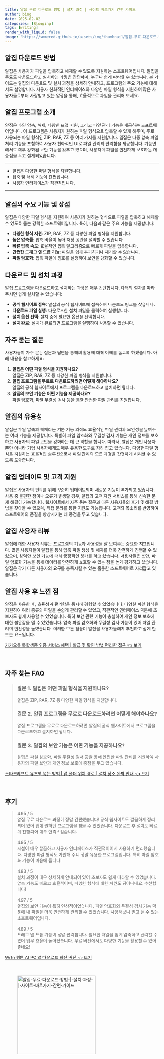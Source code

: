 ```yaml
---
title: 알집 무료 다운로드 방법 | 설치 과정 | 사이트 바로가기 간편 가이드
author: bing
date: 2025-02-02
categories: [Blogging]
tags: [writing]
render_with_liquid: false
image: 'https://somered.github.io/assets/img/thumbnail/알집-무료-다운로드-방법-|-설치-과정-|-사이트-바로가기-간편-가이드.webp'
---
```



<h2 id='알집 다운로드 방법'>알집 다운로드 방법</h2>

<p>알집은 사용자가 파일을 압축하고 해제할 수 있도록 지원하는 소프트웨어입니다. 알집을 무료로 다운로드하고 설치하는 과정은 간단하며, 누구나 쉽게 따라할 수 있습니다. 본 가이드는 알집의 다운로드 및 설치 과정을 상세히 안내하고, 프로그램의 주요 기능에 대해서도 설명합니다. 사용자 친화적인 인터페이스와 다양한 파일 형식을 지원하여 많은 사용자들로부터 사랑받고 있는 알집을 통해, 효율적으로 파일을 관리해 보세요.</p>

<h2 id='알집 프로그램 소개'>알집 프로그램 소개</h2>

<p>알집은 파일 압축, 해제, 다양한 포맷 지원, 그리고 파일 관리 기능을 제공하는 소프트웨어입니다. 이 프로그램은 사용자가 원하는 파일 형식으로 압축할 수 있게 해주며, 주로 사용되는 파일 형식인 ZIP, RAR, 7Z 등 여러 가지를 지원합니다. 알집은 다중 압축 파일 처리 기능을 포함하여 사용자 친화적인 UI로 파일 관리의 편리함을 제공합니다. 기능면에서도 매우 강화된 보안 기능을 갖추고 있으며, 사용자의 파일을 안전하게 보호하는 데 중점을 두고 설계되었습니다.</p>

<hr />

<ul>
    <li>알집은 다양한 파일 형식을 지원합니다.</li>
    <li>압축 및 해제 기능이 간편합니다.</li>
    <li>사용자 인터페이스가 직관적입니다.</li>
</ul>

<hr />

<h2 id='알집의 주요 기능 및 장점'>알집의 주요 기능 및 장점</h2>

<p>알집은 다양한 파일 형식을 지원하여 사용자가 원하는 형식으로 파일을 압축하고 해제할 수 있도록 돕는 강력한 소프트웨어입니다. 특히, 다음과 같은 주요 기능을 제공합니다:</p>

<ul>
    <li><b>다양한 형식 지원</b>: ZIP, RAR, 7Z 등 다양한 파일 형식을 지원합니다.</li>
    <li><b>높은 압축률</b>: 압축 비율이 높아 저장 공간을 절약할 수 있습니다.</li>
    <li><b>빠른 압축 속도</b>: 효율적인 압축 알고리즘으로 빠르게 파일을 압축합니다.</li>
    <li><b>간편한 드래그 앤 드롭 기능</b>: 파일을 쉽게 추가하거나 제거할 수 있습니다.</li>
    <li><b>파일 암호화</b>: 압축 파일에 암호를 설정하여 보안을 강화할 수 있습니다.</li>
</ul>

<h2 id='다운로드 및 설치 과정'>다운로드 및 설치 과정</h2>

<p>알집 프로그램을 다운로드하고 설치하는 과정은 매우 간단합니다. 아래의 절차를 따라 주시면 쉽게 설치할 수 있습니다:</p>

<ul>
    <li><b>공식 웹사이트 접속</b>: 알집의 공식 웹사이트에 접속하여 다운로드 링크를 찾습니다.</li>
    <li><b>다운로드 파일 실행</b>: 다운로드한 설치 파일을 클릭하여 실행합니다.</li>
    <li><b>설치 옵션 선택</b>: 설치 중에 필요한 옵션을 선택합니다.</li>
    <li><b>설치 완료</b>: 설치가 완료되면 프로그램을 실행하여 사용할 수 있습니다.</li>
</ul>

<h2 id='자주 묻는 질문'>자주 묻는 질문</h2>

<p>사용자들이 자주 묻는 질문과 답변을 통해의 활용에 대해 이해를 돕도록 하겠습니다. 아래 내용을 참고하세요:</p>

<ol>
    <li><b>알집은 어떤 파일 형식을 지원하나요?</b><br>알집은 ZIP, RAR, 7Z 등 다양한 파일 형식을 지원합니다.</li>
    <li><b>알집 프로그램을 무료로 다운로드하려면 어떻게 해야하나요?</b><br>알집의 공식 웹사이트에서 프로그램을 다운로드하고 설치하면 됩니다.</li>
    <li><b>알집의 보안 기능은 어떤 기능을 제공하나요?</b><br>파일 암호화, 파일 무결성 검사 등을 통한 안전한 파일 관리를 지원합니다.</li>
</ol>

<h2 id='알집의 유용성'>알집의 유용성</h2>

<p>알집은 파일 압축과 해제라는 기본 기능 외에도 효율적인 파일 관리와 보안성을 높여주는 여러 기능을 제공합니다. 특별히 파일 암호화와 무결성 검사 기능은 개인 정보를 보호하고 사용자의 파일 보안을 강화하는 데 큰 역할을 합니다. 따라서, 알집은 개인 사용자 뿐만 아니라 기업 사용자에게도 매우 유용한 도구로 자리 잡고 있습니다. 다양한 파일 형식을 지원하는 효율적인 솔루션으로서 파일 관리의 모든 과정을 간편하게 처리할 수 있도록 도와줍니다.</p>

<h2 id='알집 업데이트 및 고객 지원'>알집 업데이트 및 고객 지원</h2>

<p>알집은 사용자의 편의를 위해 꾸준히 업데이트되며 새로운 기능이 추가되고 있습니다. 사용 중 불편한 점이나 오류가 발생할 경우, 알집의 고객 지원 서비스를 통해 신속한 문제 해결이 가능합니다. 웹사이트에서 자주 묻는 질문과 다른 사용자들의 후기 및 해결 방법을 찾아볼 수 있으며, 직접 문의를 통한 지원도 가능합니다. 고객의 목소리를 반영하여 소프트웨어의 품질을 향상시키는 데 중점을 두고 있습니다.</p>

<h2 id='알집 사용자 리뷰'>알집 사용자 리뷰</h2>

<p>알집에 대한 사용자 리뷰는 프로그램의 기능과 사용성을 잘 보여주는 중요한 지표입니다. 많은 사용자들이 알집을 통해 압축 파일 생성 및 해제를 더욱 간편하게 진행할 수 있었으며, 강력한 보안 기능에 대해 긍정적인 평가를 하고 있습니다. 사용자들은 또한, 파일 암호화 기능을 통해 데이터를 안전하게 보호할 수 있는 점을 높게 평가하고 있습니다. 알집은 각기 다른 사용자의 요구를 충족시킬 수 있는 훌륭한 소프트웨어로 자리잡고 있습니다.</p>

<h2 id='알집 사용 후 느낀 점'>알집 사용 후 느낀 점</h2>

<p>알집을 사용한 후, 효율성과 편리함을 동시에 경험할 수 있었습니다. 다양한 파일 형식을 지원하여 여러 종류의 파일을 손쉽게 관리할 수 있었고, 직관적인 인터페이스 덕분에 초보자도 쉽게 사용할 수 있었습니다. 특히 보안 관련 기능이 충실하여 개인 정보 보호에 대한 불안감을 덜 수 있었습니다. 압축 파일 암호화와 무결성 검사 기능이 있어 파일 관리의 안전성을 높였습니다. 이러한 모든 점들이 알집을 사용자들에게 추천하고 싶게 만드는 요소입니다.</p>


<p><a class="click-button" title="카카오톡 톡학생증 인증 서비스 혜택 | 발급 및 확인 방법 편리한 접근" href="https://somered.github.io/posts/%EC%B9%B4%EC%B9%B4%EC%98%A4%ED%86%A1-%ED%86%A1%ED%95%99%EC%83%9D%EC%A6%9D-%EC%9D%B8%EC%A6%9D-%EC%84%9C%EB%B9%84%EC%8A%A4-%ED%98%9C%ED%83%9D-%EB%B0%9C%EA%B8%89-%EB%B0%8F-%ED%99%95%EC%9D%B8-%EB%B0%A9%EB%B2%95-%ED%8E%B8%EB%A6%AC%ED%95%9C-%EC%A0%91%EA%B7%BC/" rel="dofollow">카카오톡 톡학생증 인증 서비스 혜택 | 발급 및 확인 방법 편리한 접근 👈 보기</a></p><br>
<h2 id='자주_찾는_FAQ'>자주 찾는 FAQ</h2>
<div itemscope="" itemtype="https://schema.org/FAQPage"> 
<blockquote> 
<div itemscope="" itemprop="mainEntity" itemtype="https://schema.org/Question"> 
<h3 itemprop="name">질문 1. 알집은 어떤 파일 형식을 지원하나요?</h3> 
<div itemscope="" itemprop="acceptedAnswer" itemtype="https://schema.org/Answer"> 
<span itemprop="text"> 
<p>알집은 ZIP, RAR, 7Z 등 다양한 파일 형식을 지원합니다.</p> 
</span> 
</div> 
</div> 
<div itemscope="" itemprop="mainEntity" itemtype="https://schema.org/Question"> 
<h3 itemprop="name">질문 2. 알집 프로그램을 무료로 다운로드하려면 어떻게 해야하나요?</h3> 
<div itemscope="" itemprop="acceptedAnswer" itemtype="https://schema.org/Answer"> 
<span itemprop="text"> 
<p>알집 프로그램을 무료로 다운로드하려면 알집의 공식 웹사이트에서 프로그램을 다운로드하고 설치하면 됩니다.</p> 
</span> 
</div> 
</div> 
<div itemscope="" itemprop="mainEntity" itemtype="https://schema.org/Question"> 
<h3 itemprop="name">질문 3. 알집의 보안 기능은 어떤 기능을 제공하나요?</h3> 
<div itemscope="" itemprop="acceptedAnswer" itemtype="https://schema.org/Answer"> 
<span itemprop="text"> 
<p>알집은 파일 암호화, 파일 무결성 검사 등을 통해 안전한 파일 관리를 지원하여 사용자의 파일 보안과 개인 정보 보호에 중점을 두고 있습니다.</p> 
</span> 
</div> 
</div> 
</blockquote> 
</div>
<p><a class="click-button" title="스타크래프트 유즈맵 넣는 방법 | 맵 폴더 위치 경로 | 설치 장소 완벽 안내" href="https://somered.github.io/posts/%EC%8A%A4%ED%83%80%ED%81%AC%EB%9E%98%ED%94%84%ED%8A%B8-%EC%9C%A0%EC%A6%88%EB%A7%B5-%EB%84%A3%EB%8A%94-%EB%B0%A9%EB%B2%95-%EB%A7%B5-%ED%8F%B4%EB%8D%94-%EC%9C%84%EC%B9%98-%EA%B2%BD%EB%A1%9C-%EC%84%A4%EC%B9%98-%EC%9E%A5%EC%86%8C-%EC%99%84%EB%B2%BD-%EC%95%88%EB%82%B4/" rel="dofollow">스타크래프트 유즈맵 넣는 방법 | 맵 폴더 위치 경로 | 설치 장소 완벽 안내 👈 보기</a></p><br>
<h2 id='후기'>후기</h2>
<div itemscope itemtype="https://schema.org/Product">
  <blockquote>
  <div itemprop="review" itemscope itemtype="https://schema.org/Review">
      <div itemprop="reviewRating" itemscope itemtype="https://schema.org/Rating"> <span itemprop="ratingValue">4.95</span> / <span itemprop="bestRating">5</span> </div>
      <span itemprop="reviewBody">알집 무료 다운로드 과정이 정말 간편했습니다! 공식 웹사이트도 깔끔하게 정리되어 있어 쉽게 원하던 프로그램을 찾을 수 있었습니다. 다운로드 후 설치도 빠르게 진행되어 매우 만족스럽습니다.</span>
  </div>
  <br>
  <div itemprop="review" itemscope itemtype="https://schema.org/Review">
      <div itemprop="reviewRating" itemscope itemtype="https://schema.org/Rating"> <span itemprop="ratingValue">4.95</span> / <span itemprop="bestRating">5</span> </div>
      <span itemprop="reviewBody">시설이 매우 깔끔하고 사용자 인터페이스가 직관적이어서 사용하기 편리했습니다. 다양한 파일 형식도 지원해 주니 정말 유용한 프로그램입니다. 특히 파일 암호화 기능이 마음에 듭니다!</span>
  </div>
  <br>
  <div itemprop="review" itemscope itemtype="https://schema.org/Review">
      <div itemprop="reviewRating" itemscope itemtype="https://schema.org/Rating"> <span itemprop="ratingValue">4.83</span> / <span itemprop="bestRating">5</span> </div>
      <span itemprop="reviewBody">설치 과정이 매우 상세하게 안내되어 있어 초보자도 쉽게 따라할 수 있었습니다. 압축 기능도 빠르고 효율적이며, 다양한 형식에 대한 지원도 뛰어나네요. 추천합니다!</span>
  </div>
  <br>
  <div itemprop="review" itemscope itemtype="https://schema.org/Review">
      <div itemprop="reviewRating" itemscope itemtype="https://schema.org/Rating"> <span itemprop="ratingValue">4.97</span> / <span itemprop="bestRating">5</span> </div>
      <span itemprop="reviewBody">알집의 보안 기능이 특히 인상적이었습니다. 파일 암호화와 무결성 검사 기능 덕분에 내 파일을 더욱 안전하게 관리할 수 있었습니다. 사용해보니 믿고 쓸 수 있는 소프트웨어입니다.</span>
  </div>
  <br>
  <div itemprop="review" itemscope itemtype="https://schema.org/Review">
      <div itemprop="reviewRating" itemscope itemtype="https://schema.org/Rating"> <span itemprop="ratingValue">4.89</span> / <span itemprop="bestRating">5</span> </div>
      <span itemprop="reviewBody">드래그 앤 드롭 기능이 정말 편리합니다. 필요한 파일을 쉽게 압축하고 관리할 수 있어 업무 효율이 높아졌습니다. 무료 버전에서도 다양한 기능을 활용할 수 있어 좋네요!</span>
  </div>
  </blockquote>
</div>
<p><a class="click-button" title="Wrtn 뤼튼 AI PC 앱 다운로드 최신 버전" href="https://somered.github.io/posts/Wrtn-%EB%A4%BC%ED%8A%BC-AI-PC-%EC%95%B1-%EB%8B%A4%EC%9A%B4%EB%A1%9C%EB%93%9C-%EC%B5%9C%EC%8B%A0-%EB%B2%84%EC%A0%84/" rel="dofollow">Wrtn 뤼튼 AI PC 앱 다운로드 최신 버전 👈 보기</a></p><br>
<figure class="image"><img src="https://somered.github.io/assets/img/thumbnail/알집-무료-다운로드-방법-|-설치-과정-|-사이트-바로가기-간편-가이드.webp" alt="알집-무료-다운로드-방법-|-설치-과정-|-사이트-바로가기-간편-가이드" width="256" height="256"></figure>